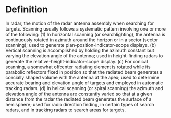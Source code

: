 # Definition

In radar, the motion of the radar antenna assembly when searching for
targets. Scanning usually follows a systematic pattern involving one or
more of the following: (1) In horizontal scanning (or searchlighting),
the antenna is continuously rotated in azimuth around the horizon or in
a sector (sector scanning); used to generate
plan-position-indicator-scope displays. (b) Vertical scanning is
accomplished by holding the azimuth constant but varying the elevation
angle of the antenna; used in height-finding radars to generate the
relative-height-indicator-scope display. (c) For conical scanning, a
somewhat offcenter radiating element is rotated while its parabolic
reflectors fixed in position so that the radiated beam generates a
concially shaped volume with the antenna at the apex; used to determine
accurate bearing and elevation angle of targets and employed in
automatic tracking radars. (d) In helical scanning (or spiral scanning)
the azimuth and elevation angle of the antenna are constantly varied so
that at a given distance from the radar the radiated beam generates the
surface of a hemisphere; used for radio direction finding, in certain
types of search radars, and in tracking radars to search areas for
targets.
